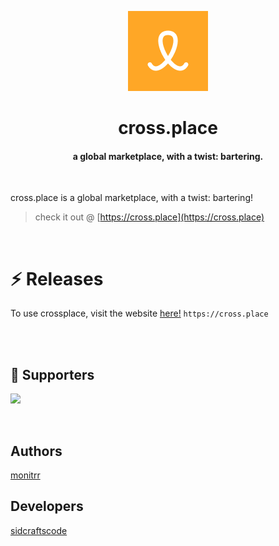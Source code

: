 <p align="center">

  <img src="https://github.com/crossplace/crossplace/blob/f9c240105d8901404ef56a9a147e311e9d899435/assets/1.png" />

</p>

<h1 align="center">cross.place</h1>

<h4 align="center">a global marketplace, with a twist: bartering.</h1>

<br>

cross.place is a global marketplace, with a twist: bartering!

> check it out @ [https://cross.place](https://cross.place)

<br>

# :zap:  Releases
To use crossplace, visit the website [here!](https://cross.place/)
`https://cross.place`

<br>

<br>

## :clap:  Supporters

![](https://reporoster.com/stars/crossplace/crossplace)

<br>

## Authors

[monitrr](https://www.github.com/monitrr) 
<br>
## Developers

[sidcraftscode](https://www.github.com/sidcraftscode) 
